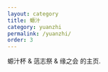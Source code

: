 ```yaml
---
layout: category
title: 螈汁
category: yuanzhi
permalink: /yuanzhi/
order: 3
---
```


螈汁杯 & 䓕志祭 & 缘之会 的主页.
